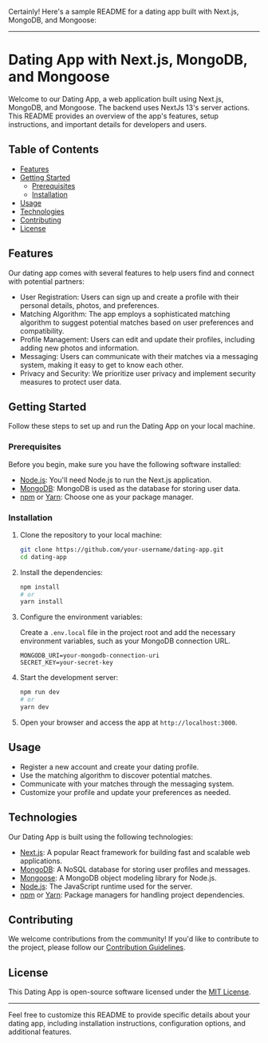 Certainly! Here's a sample README for a dating app built with Next.js, MongoDB, and Mongoose:

---

# Dating App with Next.js, MongoDB, and Mongoose

Welcome to our Dating App, a web application built using Next.js, MongoDB, and Mongoose. The backend uses NextJs 13's server actions. This README provides an overview of the app's features, setup instructions, and important details for developers and users.

## Table of Contents

- [Features](#features)
- [Getting Started](#getting-started)
  - [Prerequisites](#prerequisites)
  - [Installation](#installation)
- [Usage](#usage)
- [Technologies](#technologies)
- [Contributing](#contributing)
- [License](#license)

## Features

Our dating app comes with several features to help users find and connect with potential partners:

- User Registration: Users can sign up and create a profile with their personal details, photos, and preferences.
- Matching Algorithm: The app employs a sophisticated matching algorithm to suggest potential matches based on user preferences and compatibility.
- Profile Management: Users can edit and update their profiles, including adding new photos and information.
- Messaging: Users can communicate with their matches via a messaging system, making it easy to get to know each other.
- Privacy and Security: We prioritize user privacy and implement security measures to protect user data.

## Getting Started

Follow these steps to set up and run the Dating App on your local machine.

### Prerequisites

Before you begin, make sure you have the following software installed:

- [Node.js](https://nodejs.org/): You'll need Node.js to run the Next.js application.
- [MongoDB](https://www.mongodb.com/): MongoDB is used as the database for storing user data.
- [npm](https://www.npmjs.com/) or [Yarn](https://yarnpkg.com/): Choose one as your package manager.

### Installation

1. Clone the repository to your local machine:

   ```bash
   git clone https://github.com/your-username/dating-app.git
   cd dating-app
   ```

2. Install the dependencies:

   ```bash
   npm install
   # or
   yarn install
   ```

3. Configure the environment variables:

   Create a `.env.local` file in the project root and add the necessary environment variables, such as your MongoDB connection URL.

   ```env
   MONGODB_URI=your-mongodb-connection-uri
   SECRET_KEY=your-secret-key
   ```

4. Start the development server:

   ```bash
   npm run dev
   # or
   yarn dev
   ```

5. Open your browser and access the app at `http://localhost:3000`.

## Usage

- Register a new account and create your dating profile.
- Use the matching algorithm to discover potential matches.
- Communicate with your matches through the messaging system.
- Customize your profile and update your preferences as needed.

## Technologies

Our Dating App is built using the following technologies:

- [Next.js](https://nextjs.org/): A popular React framework for building fast and scalable web applications.
- [MongoDB](https://www.mongodb.com/): A NoSQL database for storing user profiles and messages.
- [Mongoose](https://mongoosejs.com/): A MongoDB object modeling library for Node.js.
- [Node.js](https://nodejs.org/): The JavaScript runtime used for the server.
- [npm](https://www.npmjs.com/) or [Yarn](https://yarnpkg.com/): Package managers for handling project dependencies.

## Contributing

We welcome contributions from the community! If you'd like to contribute to the project, please follow our [Contribution Guidelines](CONTRIBUTING.md).

## License

This Dating App is open-source software licensed under the [MIT License](LICENSE).

---

Feel free to customize this README to provide specific details about your dating app, including installation instructions, configuration options, and additional features.
